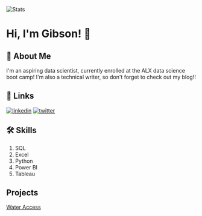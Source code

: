 ![Stats](https://github-readme-stats.vercel.app/api?username=croweigibson)

# Hi, I'm Gibson! 👋


## 🚀 About Me
I'm an aspiring data scientist, currently enrolled at the ALX data science boot camp! I'm also a technical writer, so don't forget to check out my blog!!


## 🔗 Links
[![linkedin](https://img.shields.io/badge/linkedin-0A66C2?style=for-the-badge&logo=linkedin&logoColor=white)](https://www.linkedin.com/in/croweigibson/)
[![twitter](https://img.shields.io/badge/twitter-1DA1F2?style=for-the-badge&logo=twitter&logoColor=white)](https://twitter.com/CroweiGibson)


## 🛠 Skills
1. SQL
2. Excel
3. Python
4. Power BI
5. Tableau


## Projects
[Water Access](https://github.com/croweigibson/Maji_Ndogo)

